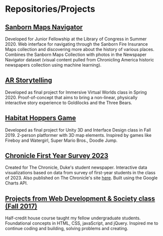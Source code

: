 # Repositories/Projects

## [Sanborn Maps Navigator](https://github.com/selenaqian/sanborn-maps-navigator)
Developed for Junior Fellowship at the Library of Congress in Summer 2020. Web interface for navigating through the Sanborn Fire Insurance Maps collection and discovering more about the history of various places. Combines the Sanborn Maps Collection with photos in the Newspaper Navigator dataset (visual content pulled from Chronicling America historic newspapers collection using machine learning).

## [AR Storytelling](https://github.com/selenaqian/AR-storytelling)
Developed as final project for Immersive Virtual Worlds class in Spring 2020. Proof-of-concept that aims to bring a non-linear, physically interactive story experience to Goldilocks and the Three Bears.

## [Habitat Hoppers Game](https://github.com/selenaqian/habitat-hoppers-game)
Developed as final project for Unity 3D and Interface Design class in Fall 2019. 2-person platformer with 3D map elements. Inspired by games like Fireboy and Watergirl, Super Mario Bros., Doodle Jump.

## [Chronicle First Year Survey 2023](https://github.com/selenaqian/dukechronicle-firstyearsurvey2023)
Created for The Chronicle, Duke's student newspaper. Interactive data visualizations based on data from survey of first-year students in the class of 2023. Also published on The Chronicle's site [here](https://www.dukechronicle.com/article/2019/11/duke-first-year-class-of-2023-survey-results). Built using the Google Charts API.

## [Projects from Web Development & Society class (Fall 2017)](https://github.com/selenaqian/selenaqian.github.io)
Half-credit house course taught my fellow undergraduate students. Foundational concepts in HTML, CSS, javaScript, and jQuery. Inspired me to continue coding and building, solving problems and creating.

